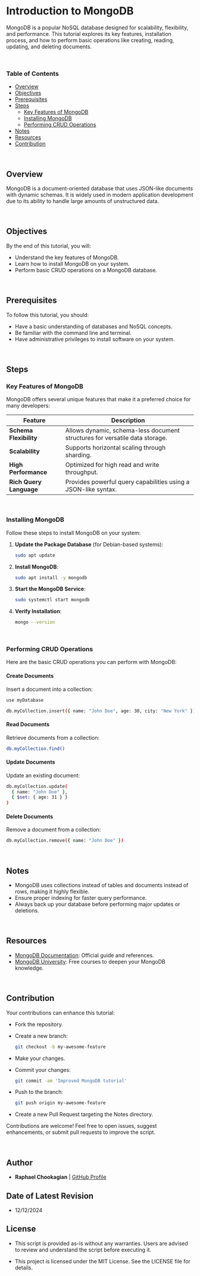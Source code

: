 # Introduction to MongoDB

MongoDB is a popular NoSQL database designed for scalability, flexibility, and performance. This tutorial explores its key features, installation process, and how to perform basic operations like creating, reading, updating, and deleting documents.

<br>

### **Table of Contents**

- [Overview](#overview)
- [Objectives](#objectives)
- [Prerequisites](#prerequisites)
- [Steps](#steps)
  - [Key Features of MongoDB](#key-features-of-mongodb)
  - [Installing MongoDB](#installing-mongodb)
  - [Performing CRUD Operations](#performing-crud-operations)
- [Notes](#notes)
- [Resources](#resources)
- [Contribution](#contribution)

<br>

## **Overview**

MongoDB is a document-oriented database that uses JSON-like documents with dynamic schemas. It is widely used in modern application development due to its ability to handle large amounts of unstructured data.

<br>

## **Objectives**

By the end of this tutorial, you will:

- Understand the key features of MongoDB.
- Learn how to install MongoDB on your system.
- Perform basic CRUD operations on a MongoDB database.

<br>

## **Prerequisites**

To follow this tutorial, you should:

- Have a basic understanding of databases and NoSQL concepts.
- Be familiar with the command line and terminal.
- Have administrative privileges to install software on your system.

<br>

## **Steps**

### **Key Features of MongoDB**

MongoDB offers several unique features that make it a preferred choice for many developers:

| Feature                     | Description                                                                 |
|-----------------------------|-----------------------------------------------------------------------------|
| **Schema Flexibility**      | Allows dynamic, schema-less document structures for versatile data storage. |
| **Scalability**             | Supports horizontal scaling through sharding.                              |
| **High Performance**        | Optimized for high read and write throughput.                              |
| **Rich Query Language**     | Provides powerful query capabilities using a JSON-like syntax.             |

<br>

### **Installing MongoDB**

Follow these steps to install MongoDB on your system:

1. **Update the Package Database** (for Debian-based systems):

   ```bash
   sudo apt update
   ```

2. **Install MongoDB**:

   ```bash
   sudo apt install -y mongodb
   ```

3. **Start the MongoDB Service**:

   ```bash
   sudo systemctl start mongodb
   ```

4. **Verify Installation**:

   ```bash
   mongo --version
   ```

<br>

### **Performing CRUD Operations**

Here are the basic CRUD operations you can perform with MongoDB:

#### **Create Documents**

Insert a document into a collection:

```bash
use myDatabase

db.myCollection.insert({ name: "John Doe", age: 30, city: "New York" })
```

#### **Read Documents**

Retrieve documents from a collection:

```bash
db.myCollection.find()
```

#### **Update Documents**

Update an existing document:

```bash
db.myCollection.update(
  { name: "John Doe" },
  { $set: { age: 31 } }
)
```

#### **Delete Documents**

Remove a document from a collection:

```bash
db.myCollection.remove({ name: "John Doe" })
```

<br>

## **Notes**

- MongoDB uses collections instead of tables and documents instead of rows, making it highly flexible.
- Ensure proper indexing for faster query performance.
- Always back up your database before performing major updates or deletions.

<br>

## **Resources**

- [MongoDB Documentation](https://www.mongodb.com/docs/): Official guide and references.
- [MongoDB University](https://university.mongodb.com/): Free courses to deepen your MongoDB knowledge.

<br>

## **Contribution**

Your contributions can enhance this tutorial:

- Fork the repository.
- Create a new branch:

  ```bash
  git checkout -b my-awesome-feature
  ```

- Make your changes.
- Commit your changes:

  ```bash
  git commit -am 'Improved MongoDB tutorial'
  ```

- Push to the branch:

  ```bash
  git push origin my-awesome-feature
  ```

- Create a new Pull Request targeting the Notes directory.

Contributions are welcome! Feel free to open issues, suggest enhancements, or submit pull requests to improve the script.

<br>

## **Author**

- **Raphael Chookagian** | [GitHub Profile](https://github.com/cesar-group)

## **Date of Latest Revision**

- 12/12/2024

## **License**

- This script is provided as-is without any warranties. Users are advised to review and understand the script before executing it.

- This project is licensed under the MIT License. See the LICENSE file for details.
